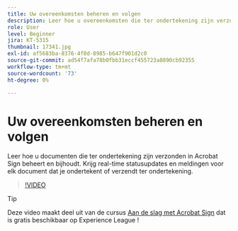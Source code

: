 ```yaml
---
title: Uw overeenkomsten beheren en volgen
description: Leer hoe u overeenkomsten die ter ondertekening zijn verzonden in Acrobat Sign beheert en bijhoudt
role: User
level: Beginner
jira: KT-5315
thumbnail: 17341.jpg
exl-id: af5683ba-8376-4f0d-8985-b647f901d2c0
source-git-commit: ad54f7afa78b0fbb31eccf455723a8890cb92355
workflow-type: tm+mt
source-wordcount: '73'
ht-degree: 0%

---
```


# Uw overeenkomsten beheren en volgen

Leer hoe u documenten die ter ondertekening zijn verzonden in Acrobat Sign beheert en bijhoudt. Krijg real-time statusupdates en meldingen voor elk document dat je ondertekent of verzendt ter ondertekening.

>[!VIDEO](https://video.tv.adobe.com/v/338695?quality=12&learn=on&hidetitle=true)

>[!TIP]
>
>Deze video maakt deel uit van de cursus [Aan de slag met Acrobat Sign](https://experienceleague.adobe.com/?recommended=Sign-U-1-2020.1) dat is gratis beschikbaar op Experience League !
